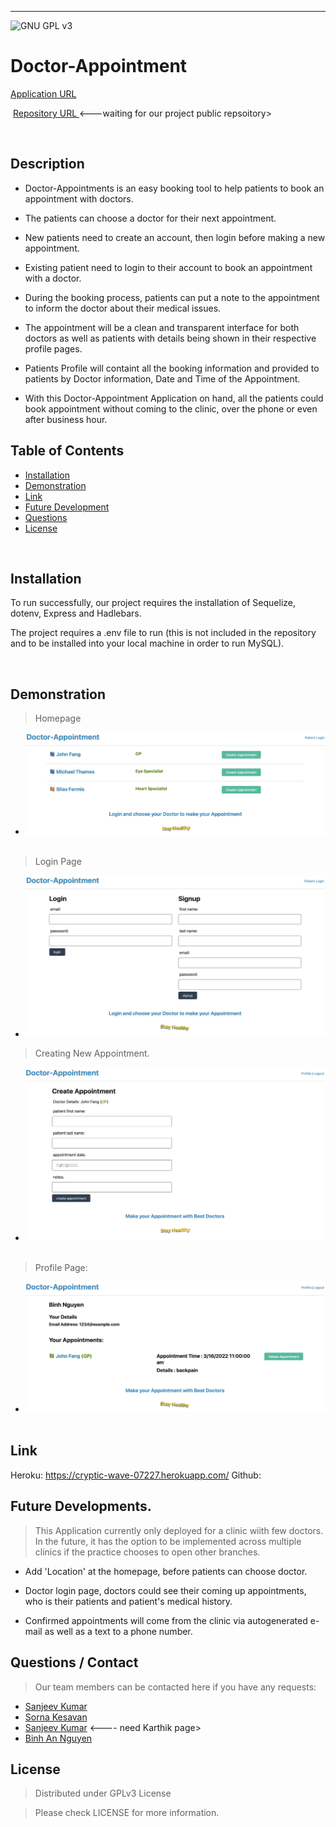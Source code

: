 
----------------------------------
![GNU GPL v3](https://img.shields.io/badge/License-GPLv3-blue.svg)
# Doctor-Appointment 

[Application URL](https://cryptic-wave-07227.herokuapp.com/)

​
[Repository URL ](https://github.com/SanjeevKumar-DEV/Note-Taker)<---waiting for our project public repsoitory>

​
## Description
- Doctor-Appointments is an easy booking tool to help patients to book an appointment with doctors. 

- The patients can choose a doctor for their next appointment. 

- New patients need to create an account, then login before making a new appointment.

- Existing patient need to login to their account to book an appointment with a doctor. 

- During the booking process, patients can put a note to the appointment to inform the doctor about their medical issues. 

- The appointment will be a clean and transparent interface for both doctors as well as patients with details being shown in their respective profile pages.

- Patients Profile will containt all the booking information and provided to patients by Doctor information, Date and Time of the Appointment. 

- With this Doctor-Appointment Application on hand, all the patients could book appointment without coming to the clinic, over the phone or even after business hour. 

 

## Table of Contents
- [Installation](#Installation)
- [Demonstration](#Demonstration)
- [Link](#Link)
- [Future Development](#Future-Development)
- [Questions](#Questions)
- [License](#License)

​
## Installation
​To run successfully, our project requires the installation of Sequelize, dotenv, Express and Hadlebars. 

The project requires a .env file to run (this is not included in the repository and to be installed into your local machine in order to run MySQL).

​
## Demonstration 
> Homepage
​
- ![alt text](https://github.com/SanjeevKumar-DEV/Doctor-Appointment/blob/main/documents/screenshots/HomePage.png?raw=true)
​
> Login Page 
​
- ![alt text](https://github.com/SanjeevKumar-DEV/Doctor-Appointment/blob/main/documents/screenshots/Login.png?raw=true)

> Creating New Appointment. 
​
- ![alt text](https://github.com/SanjeevKumar-DEV/Doctor-Appointment/blob/main/documents/screenshots/CreateAppointment.png?raw=true)
​
> Profile Page:
​
- ![alt text](https://github.com/SanjeevKumar-DEV/Doctor-Appointment/blob/main/documents/screenshots/Profile.png?raw=true)
​
​
## Link ​

Heroku: https://cryptic-wave-07227.herokuapp.com/ 
Github: 
​

## Future Developments. 
> This Application currently only deployed for a clinic wiith few doctors.  
In the future, it has the option to be implemented across multiple clinics if the practice chooses to open other branches.  

- Add 'Location' at the homepage, before patients can choose doctor. 

- Doctor login page, doctors could see their coming up appointments, who is their patients and patient's medical history. 

- Confirmed appointments will come from the clinic via autogenerated e-mail as well as a text to a phone number. 

## Questions / Contact​
> Our team members can be contacted here if you have any requests: 
- [Sanjeev Kumar](https://github.com/SanjeevKumar-DEV)
- [Sorna Kesavan](https://github.com/alsornak)
- [Sanjeev Kumar](https://github.com/SanjeevKumar-DEV) <---- need Karthik page>
- [Binh An Nguyen](https://github.com/AndyNg0712)

## License
> Distributed under GPLv3 License 

> Please check LICENSE for more information. 